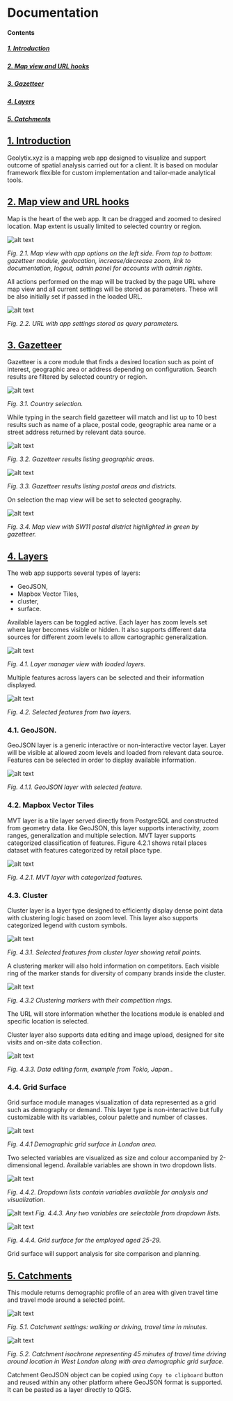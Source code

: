 # Documentation

#### Contents
##### [1. Introduction](#introduction)
##### [2. Map view and URL hooks](#map)
##### [3. Gazetteer](#gazetteer)
##### [4. Layers](#layers)
##### [5. Catchments](#catchments)

## [1. Introduction](#introduction)

Geolytix.xyz is a mapping web app designed to visualize and support outcome of spatial analysis carried out for a client. It is based on modular framework flexible for custom implementation and tailor-made analytical tools.

## [2. Map view and URL hooks](#map)

Map is the heart of the web app. It can be dragged and zoomed to desired location. Map extent is usually limited to selected country or region.

![alt text](https://user-images.githubusercontent.com/7070711/36906522-094477dc-1e2e-11e8-9828-7e3bab4fbdc3.png)

*Fig. 2.1. Map view with app options on the left side. From top to bottom: gazetteer module, geolocation, increase/decrease zoom, link to documentation, logout, admin panel for accounts with admin rights.*

All actions performed on the map will be tracked by the page URL where map view and all current settings will be stored as parameters. These will be also initially set if passed in the loaded URL.

![alt text](https://user-images.githubusercontent.com/7070711/36907015-5927f67e-1e2f-11e8-8698-dd6854690e2c.png)

*Fig. 2.2. URL with app settings stored as query parameters.*

## [3. Gazetteer](#gazetteer)

Gazetteer is a core module that finds a desired location such as point of interest, geographic area or address depending on configuration. Search results are filtered by selected country or region.

![alt text](https://user-images.githubusercontent.com/7070711/33710873-d99f1fe6-db39-11e7-86d6-a82e37831873.png)

*Fig. 3.1. Country selection.*

While typing in the search field gazetteer will match and list up to 10 best results such as name of a place, postal code, geographic area name or a street address returned by relevant data source.

![alt text](https://user-images.githubusercontent.com/7070711/33710874-d9c5db68-db39-11e7-8cc3-286967d833db.png)

*Fig. 3.2. Gazetteer results listing geographic areas.*

![alt text](https://user-images.githubusercontent.com/7070711/33710875-d9dabefc-db39-11e7-819f-f671b42b6876.png)

*Fig. 3.3. Gazetteer results listing postal areas and districts.*

On selection the map view will be set to selected geography.

![alt text](https://user-images.githubusercontent.com/7070711/33710876-d9ee2aaa-db39-11e7-8d27-127bcfa035ff.png)

*Fig. 3.4. Map view with SW11 postal district highlighted in green by gazetteer.*

## [4. Layers](#layers)

The web app supports several types of layers:
- GeoJSON,
- Mapbox Vector Tiles,
- cluster,
- surface.

Available layers can be toggled active. Each layer has zoom levels set where layer becomes visible or hidden. It also supports different data sources for different zoom levels to allow cartographic generalization.

![alt text](https://user-images.githubusercontent.com/7070711/36932588-e25b5740-1ec2-11e8-99cb-fa0e3a0e95ec.png)

*Fig. 4.1. Layer manager view with loaded layers.*

Multiple features across layers can be selected and their information displayed.

![alt text](https://user-images.githubusercontent.com/7070711/36932785-8efdc1d8-1ec6-11e8-841b-25b5e47be3ca.png)

*Fig. 4.2. Selected features from two layers.*

### 4.1. GeoJSON.

GeoJSON layer is a generic interactive or non-interactive vector layer. Layer will be visible at allowed zoom levels and loaded from relevant data source. Features can be selected in order to display available information.

![alt text](https://user-images.githubusercontent.com/7070711/36932732-87c755c4-1ec5-11e8-91c1-682416bc467c.png)

*Fig. 4.1.1. GeoJSON layer with selected feature.*

### 4.2. Mapbox Vector Tiles

MVT layer is a tile layer served directly from PostgreSQL and constructed from geometry data. like GeoJSON, this layer supports interactivity, zoom ranges, generalization and multiple selection.
MVT layer supports categorized classification of features. Figure 4.2.1 shows retail places dataset with features categorized by retail place type.

![alt text](https://user-images.githubusercontent.com/7070711/36933494-88d22c94-1ed1-11e8-8500-095cf170aac4.png)

*Fig. 4.2.1. MVT layer with categorized features.*

### 4.3. Cluster

Cluster layer is a layer type designed to efficiently display dense point data with clustering logic based on zoom level. This layer also supports categorized legend with custom symbols.

![alt text](https://user-images.githubusercontent.com/7070711/36933582-7fe7a526-1ed3-11e8-9659-89bfa597e1a5.png)

*Fig. 4.3.1. Selected features from cluster layer showing retail points.*

A clustering marker will also hold information on competitors. Each visible ring of the marker stands for diversity of company brands inside the cluster.

![alt text](https://user-images.githubusercontent.com/7070711/33710879-da2aaa16-db39-11e7-85fd-e12f4a4d80b2.png)

*Fig. 4.3.2 Clustering markers with their competition rings.*

The URL will store information whether the locations module is enabled and specific location is selected.

Cluster layer also supports data editing and image upload, designed for site visits and on-site data collection.

![alt text](https://user-images.githubusercontent.com/7070711/36933884-621432c6-1ed8-11e8-921e-cb23b295137e.png)

*Fig. 4.3.3. Data editing form, example from Tokio, Japan..*

### 4.4. Grid Surface

Grid surface module manages visualization of data represented as a grid such as demography or demand. This layer type is non-interactive but fully customizable with its variables, colour palette and number of classes.

![alt text](https://user-images.githubusercontent.com/7070711/33710880-da5079e4-db39-11e7-90ad-7b3491480890.png)

*Fig. 4.4.1 Demographic grid surface in London area.*

Two selected variables are visualized as size and colour accompanied by 2-dimensional legend. Available variables are shown in two dropdown lists.


![alt text](https://user-images.githubusercontent.com/7070711/36933693-85dff06c-1ed5-11e8-9dfa-48ad394d2a1b.png)

*Fig. 4.4.2. Dropdown lists contain variables available for analysis and visualization.*

![alt text](https://user-images.githubusercontent.com/7070711/36933694-85f70ea0-1ed5-11e8-9f02-b8fc4a523af0.png)
*Fig. 4.4.3. Any two variables are selectable from dropdown lists.*

![alt text](https://user-images.githubusercontent.com/7070711/33710883-da9a1f0e-db39-11e7-9107-17c51a68bcb6.png)

*Fig. 4.4.4. Grid surface for the employed aged 25-29.*

Grid surface will support analysis for site comparison and planning.

## [5. Catchments](#catchments)

This module returns demographic profile of an area with given travel time and travel mode around a selected point.

![alt text](https://user-images.githubusercontent.com/7070711/36933790-f83e4ad6-1ed6-11e8-90f0-3809b1cd0f5d.png)

*Fig. 5.1. Catchment settings: walking or driving, travel time in minutes.*

![alt text](https://user-images.githubusercontent.com/7070711/36933791-f8572d58-1ed6-11e8-983a-618359b271c0.png)

*Fig. 5.2. Catchment isochrone representing 45 minutes of travel time driving around location in West London along with area demographic grid surface.*

Catchment GeoJSON object can be copied using `Copy to clipboard` button and reused within any other platform where GeoJSON format is supported. It can be pasted as a layer directly to QGIS.

